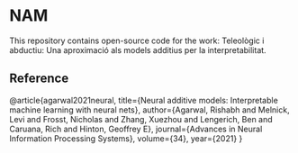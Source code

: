 # NAM
This repository contains open-source code for the work: Teleològic i abductiu: Una aproximació als models additius per la interpretabilitat.

## Reference

@article{agarwal2021neural,
  title={Neural additive models: Interpretable machine learning with neural nets},
  author={Agarwal, Rishabh and Melnick, Levi and Frosst, Nicholas and Zhang, Xuezhou and Lengerich, Ben and Caruana, Rich and Hinton, Geoffrey E},
  journal={Advances in Neural Information Processing Systems},
  volume={34},
  year={2021}
}
